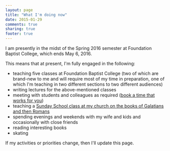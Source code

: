 ```yaml
---
layout: page
title: "What I'm doing now"
date: 2015-01-29
comments: true
sharing: true
footer: true
---
```


<!-- TODO: Always update the YAML date when making changes! -->

I am presently in the midst of the Spring 2016 semester at Foundation Baptist College, which ends May 6, 2016.

This means that at present, I'm fully engaged in the following:

* teaching five classes at Foundation Baptist College (two of which are brand-new to me and will require most of my time in preparation, one of which I'm teaching in two different sections to two different audiences)
* writing lectures for the above-mentioned classes
* meeting with students and colleagues as required ([book a time that works for you](http://doodle.com/duncan.johnson))
* teaching a [Sunday School class at my church on the books of Galatians and then Romans](http://duncanjohnson.ca/blog/2015/12/18/a-study-in-galatians-and-romans/)
* spending evenings and weekends with my wife and kids and occasionally with close friends
* reading interesting books
* skating

If my activities or priorities change, then I'll update this page.
